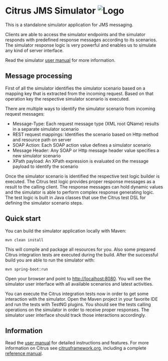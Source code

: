 Citrus JMS Simulator ![Logo][1]
================

This is a standalone simulator application for JMS messaging.

Clients are able to access the simulator endpoints and the simulator responds with predefined response
messages according to its scenarios. The simulator response logic is very powerful and enables us to simulate 
any kind of server interface.

Read the simulator [user manual](https://citrusframework.org/citrus-simulator/) for more information.

Message processing
---------

First of all the simulator identifies the simulator scenario based on a mapping key that is extracted from the incoming request. Based
on that operation key the respective simulator scenario is executed.

There are multiple ways to identify the simulator scenario from incoming request messages:

* Message-Type: Each request message type (XML root QName) results in a separate simulator scenario
* REST request mappings: Identifies the scenario based on Http method and resource path on server
* SOAP Action: Each SOAP action value defines a simulator scenario
* Message Header: Any SOAP or Http message header value specifies a new simulator scenario
* XPath payload: An XPath expression is evaluated on the message payload to identify the scenario

Once the simulator scenario is identified the respective test logic builder is executed. The Citrus test logic provides
proper response messages as a result to the calling client. The response messages can hold dynamic values and the
simulator is able to perform complex response generating logic. The test logic is built in Java classes that use the Citrus test
DSL for defining the simulator scenario steps.

Quick start
---------

You can build the simulator application locally with Maven:

```
mvn clean install
```

This will compile and package all resources for you. Also some prepared Citrus integration tests are executed during the build. 
After the successful build you are able to run the simulator with:

```
mvn spring-boot:run
```

Open your browser and point to [http://localhost:8080](http://localhost:8080). You will see the simulator user interface with all available scenarios and 
latest activities. 

You can execute the Citrus integration tests now in order to get some interaction with the simulator. Open the Maven project in your favorite IDE and
run the tests with TestNG plugins. You should see the tests calling operations on the simulator in order to receive proper responses. The simulator user interface should track those
interactions accordingly.

Information
---------

Read the [user manual](https://citrusframework.org/citrus-simulator/) for detailed instructions and features.
For more information on Citrus see [citrusframework.org][2], including a complete [reference manual][3].

 [1]: https://citrusframework.org/img/brand-logo.png "Citrus"
 [2]: https://citrusframework.org
 [3]: https://citrusframework.org/reference/html/
